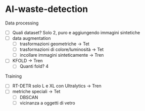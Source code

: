 # AI-waste-detection

Data processing
- [ ] Quali dataset? Solo 2, puro e aggiungendo immagini sintetiche
- [ ] data augmentation
  - [ ] trasformazioni geometriche -> Tet
  - [ ] trasformazioni di colore/luminosità -> Tet
  - [ ] incollare immagini sinteticamente -> Tren
- [ ] KFOLD -> Tren
  - [ ] Quanti fold? 4

Training
- [ ] RT-DETR solo L e XL con Ultralytics -> Tren
- [ ] metriche speciali -> Tet
  - [ ] DBSCAN
  - [ ] vicinanza a oggetti di vetro